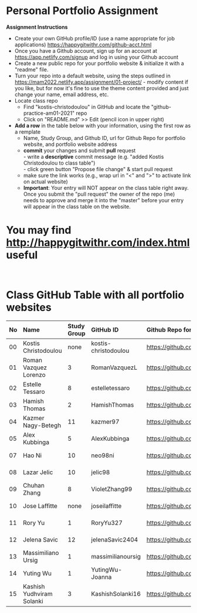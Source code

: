 # Personal Portfolio Assignment

**Assignment Instructions**

- Create your own GitHub profile/ID (use a name appropriate for job applications) <https://happygitwithr.com/github-acct.html>
- Once you have a Github account, sign up for an account at <https://app.netlify.com/signup> and log in using your Github account
- Create a new public repo for your portfolio website & initialize it with a "readme" file.
- Turn your repo into a default website, using the steps outlined in <https://mam2022.netlify.app/assignment/01-project/>
       - modify content if you like, but for now it's fine to use the theme content provided and just change your name, email address, etc.
- Locate class repo
    - Find "kostis-christodoulou" in GitHub and locate the "github-practice-am01-2021" repo
    - Click on "README.md" >> Edit (pencil icon in upper right)
- **Add a row** in the table below with your information, using the first row as a remplate
    - Name, Study Group, and Github ID, url for Github Repo for portfolio website, and portfolio website address 
    - **commit** your changes and submit **pull** request   
            - write a **descriptive** commit message (e.g. "added Kostis Christodoulou to class table")  
            - click green button "Propose file change" & start pull request  
    - make sure the link works (e.g., wrap url in "<" and ">" to activate link on actual website)  
    - **Important**: Your entry will NOT appear on the class table right away.  Once you submit the "pull request" the owner of the repo (me) needs to approve and merge it into the "master" before your entry will appear in the class table on the website. 

# You may find <http://happygitwithr.com/index.html> useful
 
<br>

# Class GitHub Table with all portfolio websites

|No | Name | Study Group | GitHub ID            |Github Repo for portfolio website                      |Netlify website address              |Date Added     |  
|:---|:----------------------|:--------------|:---------------------|:------------------------------------------------------|:------------------------------------|:-----------------------| 
|00|Kostis Christodoulou   | none     | kostis-christodoulou |<https://github.com/kostis-christodoulou/my_website>   |<https://kostis-portfolio.netlify.app/>        |2020-08-25 |
|01|Roman Vazquez Lorenzo   | 3 | RomanVazquezL | https://github.com/RomanVazquezL/My_website |  https://festive-colden-5f291f.netlify.app | 2021-09-01
|02|Estelle Tessaro   | 8     | estelletessaro |<https://github.com/estelletessaro/my_website>   |<https://estelletessaro-portfolio.netlify.app/> |2021-09-01 |
|03|Hamish Thomas          | 2        | HamishThomas         |<https://github.com/HamishThomas/my_website>           |<https://hamish-portfolio.netlify.app/>        |2021-09-01 |
|04|Kazmer Nagy-Betegh     | 11       | kazmer97             |<https://github.com/kazmer97/my_website>               |<https://kazmer-nagy-betegh.netlify.app> |2020-09-01 |
|05|Alex Kubbinga     | 5       | AlexKubbinga             |<https://github.com/AlexKubbinga/my_website>               |<https://alexkubbinga.netlify.app/> |2021-09-01 |
|07|Hao Ni     | 10       | neo98ni            |<https://github.com/neo98ni/haoni_website>               |<https://neoswebsite.netlify.app> |2021-09-01 |
|08|Lazar Jelic	| 10 | jelic98 | <https://github.com/jelic98/lbs_am01_portfolio> | <https://lazar-jelic-am01.netlify.app> | 2021-09-01 |
|09|Chuhan Zhang | 8   | VioletZhang99            |<https://github.com/VioletZhang99/my_website.git> |<https://chuhan-portfolio.netlify.app> |2021-09-01 |
|10|	Jose Laffitte|	none	|joseilaffitte	|https://github.com/joseilaffitte|	https://joseswonderfulwebsite.netlify.app/|2021-09-01 |
|11|Rory Yu | 1   | RoryYu327            |<https://github.com/RoryYu327/my_website> |<https://website4rory.netlify.app> |2021-09-01 |
|12|Jelena Savic | 12   | jelenaSavic2404            |<https://github.com/jelenaSavic2404/my_website> |<https://jelena-savic-portfolio.netlify.app> |2021-09-01 |
|13|Massimiliano Ursig   | 1     | massimilianoursig |https://github.com/massimilianoursig/my_website.git  |<https://massimiliano-portfolio.netlify.app/> |2021-09-01 |
|14|Yuting Wu   | 1     | YutingWu-Joanna |<https://github.com/YutingWu-Joanna/my_website>  |<https://yutingwu-portfolio.netlify.app> |2021-09-01 |
|15|Kashish Yudhviram Solanki| 3 | KashishSolanki16 | <https://github.com/KashishSolanki16/my_website> | <https://kashish-solanki-2000.netlify.app/> | 2021-09-02|
